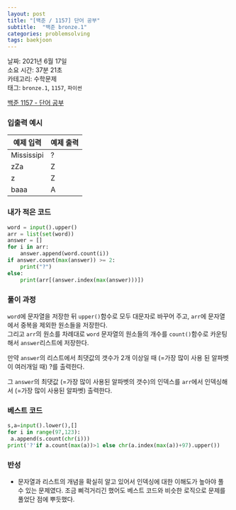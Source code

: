 ```yaml
---
layout: post
title: "[백준 / 1157] 단어 공부"
subtitle:  "백준 bronze.1"
categories: problemsolving
tags: baekjoon
---
```

  
날짜: 2021년 6월 17일  
소요 시간: 37분 21초  
카테고리: 수학문제  
태그: `bronze.1`, `1157`, `파이썬`   


[백준 1157 - 단어 공부](https://www.acmicpc.net/problem/1157)

### 입출력 예시  

|예제 입력|예제 출력|  
|---|---|  
| Mississipi|?|  
|zZa|Z|  
|z|Z|  
|baaa|A|  
   
### 내가 적은 코드

```python
word = input().upper()
arr = list(set(word))
answer = []
for i in arr:
    answer.append(word.count(i))
if answer.count(max(answer)) >= 2:
    print("?")
else:
    print(arr[(answer.index(max(answer)))])
```
   
### 풀이 과정   
  
`word`에 문자열을 저장한 뒤 `upper()`함수로 모두 대문자로 바꾸어 주고, `arr`에 문자열에서 중복을 제외한 원소들을 저장한다.  
그리고 `arr`의 원소를 차례대로 `word` 문자열의 원소들의 개수를 `count()`함수로 카운팅해서 `answer`리스트에 저장한다.  
  
만약 `answer`의 리스트에서 최댓값의 갯수가 2개 이상일 때 (=가장 많이 사용 된 알파벳이 여러개일 때) ?를 출력한다.  

그 `answer`의 최댓값 (=가장 많이 사용된 알파벳의 갯수)의 인덱스를 `arr`에서 인덱싱해서 (=가장 많이 사용된 알파벳) 출력한다.  
    
### 베스트 코드

```python
s,a=input().lower(),[]
for i in range(97,123):
 a.append(s.count(chr(i)))
print('?'if a.count(max(a))>1 else chr(a.index(max(a))+97).upper())
```

### 반성

- 문자열과 리스트의 개념을 확실히 알고 있어서 인덱싱에 대한 이해도가 높아야 풀 수 있는 문제였다. 조금 삐걱거리긴 했어도 베스트 코드와 비슷한 로직으로 문제를 풀었단 점에 뿌듯했다.
